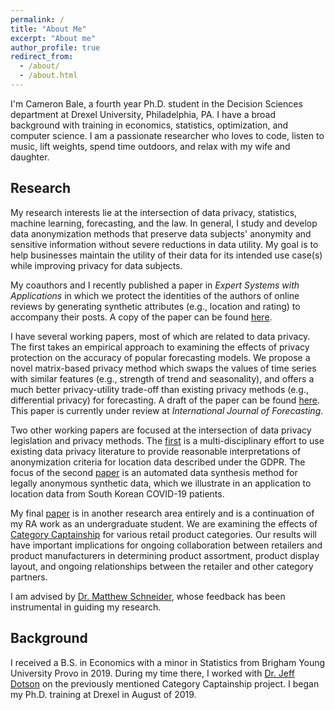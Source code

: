 ```yaml
---
permalink: /
title: "About Me"
excerpt: "About me"
author_profile: true
redirect_from: 
  - /about/
  - /about.html
---
```


I'm Cameron Bale, a fourth year Ph.D. student in the Decision Sciences department at Drexel University, Philadelphia, PA. I have a broad background with training in economics, statistics, optimization, and computer science. I am a passionate researcher who loves to code, listen to music, lift weights, spend time outdoors, and relax with my wife and daughter.

## Research

My research interests lie at the intersection of data privacy, statistics, machine learning, forecasting, and the law. In general, I study and develop data anonymization methods that preserve data subjects' anonymity and sensitive information without severe reductions in data utility. My goal is to help businesses maintain the utility of their data for its intended use case(s) while improving privacy for data subjects.

My coauthors and I recently published a paper in *Expert Systems with Applications* in which we protect the identities of the authors of online reviews by generating synthetic attributes (e.g., location and rating) to accompany their posts. A copy of the paper can be found [here](https://www.researchgate.net/publication/366031794_Protecting_the_anonymity_of_online_users_through_Bayesian_data_synthesis).

I have several working papers, most of which are related to data privacy. The first takes an empirical approach to examining the effects of privacy protection on the accuracy of popular forecasting models. We propose a novel matrix-based privacy method which swaps the values of time series with similar features (e.g., strength of trend and seasonality), and offers a much better privacy-utility trade-off than existing privacy methods (e.g., differential privacy) for forecasting. A draft of the paper can be found [here](https://cdbale.github.io/files/ImprovingForecastAccuracyProtectedDataTimeSeriesFeatures.pdf). This paper is currently under review at _International Journal of Forecasting_.

Two other working papers are focused at the intersection of data privacy legislation and privacy methods. The [first](https://cdbale.github.io//research/working-paper-Legally-Anonymizing-Personal-Data) is a multi-disciplinary effort to use existing data privacy literature to provide reasonable interpretations of anonymization criteria for location data described under the GDPR. The focus of the second [paper](https://cdbale.github.io//research/synthesizer-anonymized-location-data) is an automated data synthesis method for legally anonymous synthetic data, which we illustrate in an application to location data from South Korean COVID-19 patients.

My final [paper](https://cdbale.github.io//research/CC) is in another research area entirely and is a continuation of my RA work as an undergraduate student. We are examining the effects of [Category Captainship](https://www.dotactiv.com/blog/what-is-a-category-captain) for various retail product categories. Our results will have important implications for ongoing collaboration between retailers and product manufacturers in determining product assortment, product display layout, and ongoing relationships between the retailer and other category partners.

I am advised by [Dr. Matthew Schneider](https://www.lebow.drexel.edu/people/matthewschneider), whose feedback has been instrumental in guiding my research.

## Background

I received a B.S. in Economics with a minor in Statistics from Brigham Young University Provo in 2019. During my time there, I worked with [Dr. Jeff Dotson](https://marriott.byu.edu/directory/details?id=33658) on the previously mentioned Category Captainship project. I began my Ph.D. training at Drexel in August of 2019.
